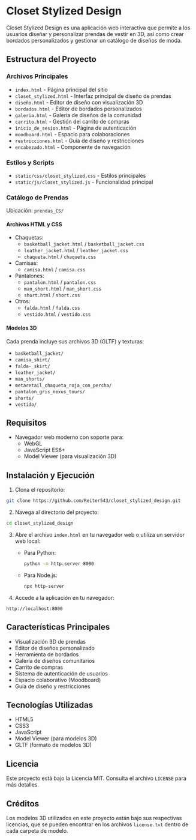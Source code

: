 # Closet Stylized Design

Closet Stylized Design es una aplicación web interactiva que permite a los usuarios diseñar y personalizar prendas de vestir en 3D, así como crear bordados personalizados y gestionar un catálogo de diseños de moda.

## Estructura del Proyecto

### Archivos Principales
- `index.html` - Página principal del sitio
- `closet_stylized.html` - Interfaz principal de diseño de prendas
- `diseño.html` - Editor de diseño con visualización 3D
- `bordados.html` - Editor de bordados personalizados
- `galeria.html` - Galería de diseños de la comunidad
- `carrito.html` - Gestión del carrito de compras
- `inicio_de_sesion.html` - Página de autenticación
- `moodboard.html` - Espacio para colaboraciones
- `restricciones.html` - Guía de diseño y restricciones
- `encabezado.html` - Componente de navegación

### Estilos y Scripts
- `static/css/closet_stylized.css` - Estilos principales
- `static/js/closet_stylized.js` - Funcionalidad principal

### Catálogo de Prendas
Ubicación: `prendas_CS/`

#### Archivos HTML y CSS
- Chaquetas:
  - `basketball_jacket.html` / `basketball_jacket.css`
  - `leather_jacket.html` / `leather_jacket.css`
  - `chaqueta.html` / `chaqueta.css`
- Camisas:
  - `camisa.html` / `camisa.css`
- Pantalones:
  - `pantalon.html` / `pantalon.css`
  - `man_short.html` / `man_short.css`
  - `short.html` / `short.css`
- Otros:
  - `falda.html` / `falda.css`
  - `vestido.html` / `vestido.css`

#### Modelos 3D
Cada prenda incluye sus archivos 3D (GLTF) y texturas:
- `basketball_jacket/`
- `camisa_shirt/`
- `falda-_skirt/`
- `leather_jacket/`
- `man_shorts/`
- `metaretail_chaqueta_roja_con_percha/`
- `pantalon_gris_nexus_tours/`
- `shorts/`
- `vestido/`

## Requisitos

- Navegador web moderno con soporte para:
  - WebGL
  - JavaScript ES6+
  - Model Viewer (para visualización 3D)

## Instalación y Ejecución

1. Clona el repositorio:
```bash
git clone https://github.com/Reiter543/closet_stylized_design.git
```

2. Navega al directorio del proyecto:
```bash
cd closet_stylized_design
```

3. Abre el archivo `index.html` en tu navegador web o utiliza un servidor web local:
   - Para Python:
     ```bash
     python -m http.server 8000
     ```
   - Para Node.js:
     ```bash
     npx http-server
     ```

4. Accede a la aplicación en tu navegador:
```
http://localhost:8000
```

## Características Principales

- Visualización 3D de prendas
- Editor de diseños personalizado
- Herramienta de bordados
- Galería de diseños comunitarios
- Carrito de compras
- Sistema de autenticación de usuarios
- Espacio colaborativo (Moodboard)
- Guía de diseño y restricciones

## Tecnologías Utilizadas

- HTML5
- CSS3
- JavaScript
- Model Viewer (para modelos 3D)
- GLTF (formato de modelos 3D)

## Licencia

Este proyecto está bajo la Licencia MIT. Consulta el archivo `LICENSE` para más detalles.

## Créditos

Los modelos 3D utilizados en este proyecto están bajo sus respectivas licencias, que se pueden encontrar en los archivos `license.txt` dentro de cada carpeta de modelo.
